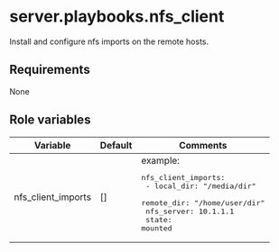 # server.playbooks.nfs_client
Install and configure nfs imports on the remote hosts.

## Requirements
None

## Role variables
| Variable           | Default | Comments                                                                                                                                                     |
|--------------------|---------|--------------------------------------------------------------------------------------------------------------------------------------------------------------|
| nfs_client_imports | []      | example: <pre>nfs_client_imports:<br>  - local_dir: "/media/dir"<br>    remote_dir: "/home/user/dir"<br>    nfs_server: 10.1.1.1<br>    state: mounted</pre> |
